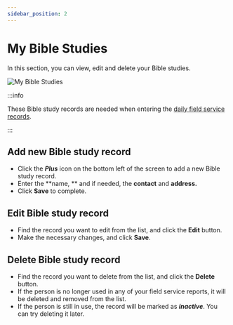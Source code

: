```yaml
---
sidebar_position: 2
---
```


# My Bible Studies

In this section, you can view, edit and delete your Bible studies.

![My Bible Studies](./cpe_my_bible_studies_en_1.png)

:::info

These Bible study records are needed when entering the [daily field service records](./my_reports#bible-studies).

:::

## Add new Bible study record

- Click the ***Plus*** icon on the bottom left of the screen to add a new Bible study record.
- Enter the **name, ** and if needed, the **contact** and **address.**
- Click **Save** to complete.

## Edit Bible study record

- Find the record you want to edit from the list, and click the **Edit** button.
- Make the necessary changes, and click **Save**.

## Delete Bible study record

- Find the record you want to delete from the list, and click the **Delete** button.
- If the person is no longer used in any of your field service reports, it will be deleted and removed from the list.
- If the person is still in use, the record will be marked as ***inactive***. You can try deleting it later.